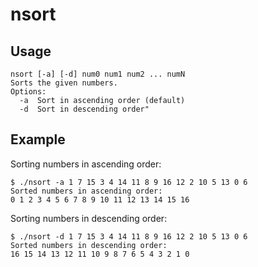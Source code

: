 # nsort

## Usage

```plain
nsort [-a] [-d] num0 num1 num2 ... numN
Sorts the given numbers.
Options:
  -a  Sort in ascending order (default)
  -d  Sort in descending order"
```
## Example

Sorting numbers in ascending order:

```shell
$ ./nsort -a 1 7 15 3 4 14 11 8 9 16 12 2 10 5 13 0 6
Sorted numbers in ascending order:
0 1 2 3 4 5 6 7 8 9 10 11 12 13 14 15 16
```

Sorting numbers in descending order:

```shell
$ ./nsort -d 1 7 15 3 4 14 11 8 9 16 12 2 10 5 13 0 6
Sorted numbers in descending order:
16 15 14 13 12 11 10 9 8 7 6 5 4 3 2 1 0
```
